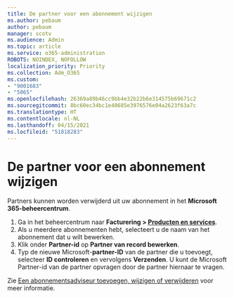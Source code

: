```yaml
---
title: De partner voor een abonnement wijzigen
ms.author: pebaum
author: pebaum
manager: scotv
ms.audience: Admin
ms.topic: article
ms.service: o365-administration
ROBOTS: NOINDEX, NOFOLLOW
localization_priority: Priority
ms.collection: Adm_O365
ms.custom:
- "9001683"
- "5065"
ms.openlocfilehash: 26369a89b46cc9bb4e32b22b6e314575b69671c2
ms.sourcegitcommit: 8bc60ec34bc1e40685e3976576e04a2623f63a7c
ms.translationtype: HT
ms.contentlocale: nl-NL
ms.lasthandoff: 04/15/2021
ms.locfileid: "51818283"
---
```

# <a name="change-the-partner-for-a-subscription"></a>De partner voor een abonnement wijzigen

Partners kunnen worden verwijderd uit uw abonnement in het **Microsoft 365-beheercentrum**.

1. Ga in het beheercentrum naar **Facturering > [Producten en services](https://go.microsoft.com/fwlink/p/?linkid=842054)**. 
2. Als u meerdere abonnementen hebt, selecteert u de naam van het abonnement dat u wilt bewerken. 
3. Klik onder **Partner-id** op **Partner van record bewerken**.
4. Typ de nieuwe Microsoft-**partner-ID** van de partner die u toevoegt, selecteer **ID controleren** en vervolgens **Verzenden**. U kunt de Microsoft Partner-id van de partner opvragen door de partner hiernaar te vragen.

Zie [Een abonnementsadviseur toevoegen, wijzigen of verwijderen](https://docs.microsoft.com/microsoft-365/admin/misc/add-partner) voor meer informatie. 
